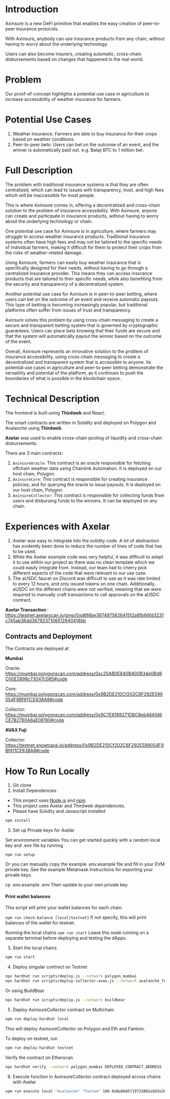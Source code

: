 # Introduction

Axinsure is a new DeFi primitive that enables the easy creation of peer-to-peer insurance protocols.

With Axinsure, anybody can use insurance products from any chain, without having to worry about the underlying technology.

Users can also become insurers, creating automatic, cross-chain disbursements based on changes that happened in the real world.

# Problem

Our proof-of-concept highlights a potential use case in agriculture to increase accessibility of weather insurance for farmers.

# Potential Use Cases

1. Weather Insurance: Farmers are able to buy insurance for their crops based on weather conditions.
2. Peer-to-peer bets: Users can bet on the outcome of an event, and the winner is automatically paid out. e.g. Balaji BTC to 1 million bet.

# Full Description

The problem with traditional insurance systems is that they are often centralized, which can lead to issues with transparency, trust, and high fees which will be inaccessible for most people.

This is where Axinsure comes in, offering a decentralized and cross-chain solution to the problem of insurance accessibility. With Axinsure, anyone can create and participate in insurance products, without having to worry about the underlying technology or chain.

One potential use case for Axinsure is in agriculture, where farmers may struggle to access weather insurance products. Traditional insurance systems often have high fees and may not be tailored to the specific needs of individual farmers, making it difficult for them to protect their crops from the risks of weather-related damage.

Using Axinsure, farmers can easily buy weather insurance that is specifically designed for their needs, without having to go through a centralized insurance provider. This means they can access insurance products that are tailored to their specific needs, while also benefiting from the security and transparency of a decentralized system.

Another potential use case for Axinsure is in peer-to-peer betting, where users can bet on the outcome of an event and receive automatic payouts. This type of betting is becoming increasingly popular, but traditional platforms often suffer from issues of trust and transparency.

Axinsure solves this problem by using cross-chain messaging to create a secure and transparent betting system that is governed by cryptographic guarantees. Users can place bets knowing that their funds are secure and that the system will automatically payout the winner based on the outcome of the event.

Overall, Axinsure represents an innovative solution to the problem of insurance accessibility, using cross-chain messaging to create a decentralized and transparent system that is accessible to anyone. Its potential use cases in agriculture and peer-to-peer betting demonstrate the versatility and potential of the platform, as it continues to push the boundaries of what is possible in the blockchain space.

# Technical Description

The frontend is built using **Thirdweb** and React.

The smart contracts are written in Solidity and deployed on Polygon and Avalanche using **Thirdweb**.

**Axelar** was used to enable cross-chain pooling of liquidity and cross-chain disbursements.

There are 3 main contracts:

1. `AxinsureOracle`: This contract is an oracle responsible for fetching offchain weather data using Chainlink Automation. It is deployed on our host chain, Polygon.
2. `AxinsureCore`: This contract is responsible for creating insurance policies, and for querying the oracle to issue payouts. It is deployed on our host chain, Polygon.
3. `AxinsureCollector`: This contract is responsible for collecting funds from users and disbursing funds to the winners. It can be deployed on any chain.

# Experiences with Axelar

1. Axelar was easy to integrate into the solidity code. A lot of abstraction has evidently been done to reduce the number of lines of code that has to be used.
2. While the Axelar example code was very helpful, it was difficult to adapt it to use within our project as there was no clean template which we could easily integrate from. Instead, our team had to cherry pick different aspects of the code that were relevant to our use case.
3. The aUSDC faucet on Discord was difficult to use as it was rate limited to every 12 hours, and only issued tokens on one chain. Additionally, aUSDC on the different chains were not verified, meaning that we were required to manually craft transactions to call approvals on the aUSDC contract.

**Axelar Transaction** : https://testnet.axelarscan.io/gmp/0xd6f4be3674975626415f2a8fb66fd3231c745ab36dd3679237106512840418bb

## Contracts and Deployment

The Contracts are deployed at

**Mumbai**

Oracle:
https://mumbai.polygonscan.com/address/0xc20AB0E840B400B34e0Bd8C00E2898c73047c085#code

Core:
https://mumbai.polygonscan.com/address/0x9B2DE210Cf202C6F292E599054F9Bf911CE638A8#code

Collector:
https://mumbai.polygonscan.com/address/0x9C7E8199271DBC8eb46A1d6CE782760A6aE08190#code

**AVAX Fuji**

Collector:
https://testnet.snowtrace.io/address/0x9B2DE210Cf202C6F292E599054F9Bf911CE638A8#code

# How To Run Locally

1. Git clone
2. Install Dependencies

- This project uses [Node.js](https://nodejs.org/en/) and [npm](https://www.npmjs.com/).
- This project uses Axelar and Thirdweb dependencies.
- Please have Solidity and Javascript installed

```bash
npm install
```

3. Set up Private keys for Axelar

Set environment variables
You can get started quickly with a random local key and .env file by running

`npm run setup`

Or you can manually copy the example .env.example file and fill in your EVM private key. See the example Metamask Instructions for exporting your private keys.

cp .env.example .env
Then update to your own private key.

#### Print wallet balances

This script will print your wallet balances for each chain.

`npm run check-balance [local|testnet]`
If not specify, this will print balances of the wallet for testnet.

Running the local chains
`npm run start`
Leave this node running on a separate terminal before deploying and testing the dApps.

3. Start the local chains

```bash
npm run start
```

4. Deploy singular contract on Testnet

```bash
npx hardhat run scripts/deploy.js --network polygon_mumbai
npx hardhat run scripts/deploy-collector-avax.js --network avalanche_fuji
```

Or using BuildBear

```bash
npx hardhat run scripts/deploy.js --network buildbear
```

5. Deploy AxinsureCollector contract on Multichain

```bash
npm run deploy-hardhat local
```

This will deploy AxinsureCollector on Polygon and Eth and Fantom.

To deploy on testnet, run

```bash
npm run deploy-hardhat testnet
```

Verify the contract on Etherscan

```bash
npx hardhat verify --network polygon_mumbai DEPLOYED_CONTRACT_ADDRESS
```

6. Execute function in AxinsureCollector contract deployed across chains with Axelar

```bash
npm run execute local "Avalanche" "Fantom" 100 0xBa86A5719722B02a5D5e388999C25f3333c7A9fb
```
